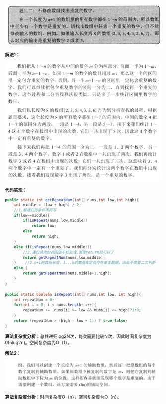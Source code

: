 ![img](image/4.png)

**解法1：**

![img](image/4.2.png)

**代码实现：**

```java
public static int getRepeatNum(int[] nums,int low,int high){   
    int middle = (low + high) / 2;  
    //1.解递归的条件不好写   
    if(low==middle){    
        if(isRepeat(nums,low,middle))    
            return low;    
        else         
            return high; 
    }   
    else if(isRepeat(nums,low,middle)){ 
        //2.递归调用的返回值不好处理,直接return就可以了  
        return getRepeatNum(nums,low,middle);  
    }    //3.n+1的数组长度，1...n的数据肯定会存在重复数据，因此不需要二次判断 
    else {     
        return getRepeatNum(nums,middle+1,high);   
    }  
} 

public static boolean isRepeat(int[] nums,int low, int high){ 
    int repeatNum = 0;  
    for(int i = 0; i < nums.length; i++){  
        repeatNum += (nums[i] >= low && nums[i] <= high)?1:0; 
    }   
    return (repeatNum > (high - low + 1)) ? true:false;
}
```

**算法复杂度分析**：总共递归log2N次，每次需要比较N次，因此时间复杂度为0(nlog2n)。空间复杂度为O（1）。

**解法2：**

![img](image/4.1.png)

**算法复杂度分析**：时间复杂度O（n），空间复杂度为O（n）。